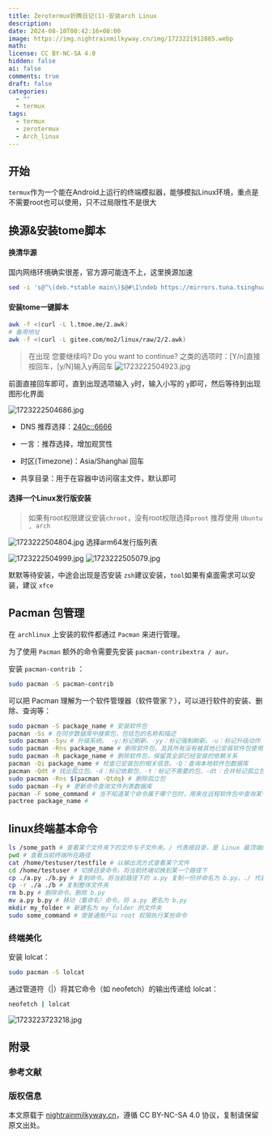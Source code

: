 ```yaml
---
title: Zerotermux折腾日记(1)-安装arch Linux
description: 
date: 2024-08-10T00:42:16+08:00
image: https://img.nightrainmilkyway.cn/img/1723221912885.webp
math: 
license: CC BY-NC-SA 4.0
hidden: false
ai: false
comments: true
draft: false
categories:
  - ""
  - termux
tags:
  - termux
  - zerotermux
  - Arch_linux
---
```

## 开始
`termux`作为一个能在Android上运行的终端模拟器，能够模拟Linux环境，重点是不需要root也可以使用，只不过局限性不是很大

## 换源&安装tome脚本

#### 换清华源
国内网络环境确实很差，官方源可能连不上，这里换源加速
```sh
sed -i 's@^\(deb.*stable main\)$@#\1\ndeb https://mirrors.tuna.tsinghua.edu.cn/termux/termux-packages-24 stable main@' $PREFIX/etc/apt/sources.list && apt update && apt upgrade
```

#### 安装tome一键脚本
```sh
awk -f <(curl -L l.tmoe.me/2.awk)
# 备用地址
awk -f <(curl -L gitee.com/mo2/linux/raw/2/2.awk)

```

> 在出现 您要继续吗? Do you want to continue? 之类的选项时：[Y/n]直接按回车，[y/N]输入y再回车
![1723222504923.jpg](https://img.nightrainmilkyway.cn/img/1723222504923.jpg)

前面直接回车即可，直到出现选项输入 `y`时，输入小写的 `y`即可，然后等待到出现图形化界面

![1723222504686.jpg](https://img.nightrainmilkyway.cn/img/1723222504686.jpg)

- DNS 推荐选择：[240c::6666](CFIEC)

- 一言：推荐选择，增加观赏性

- 时区(Timezone)：Asia/Shanghai 回车

- 共享目录：用于在容器中访问宿主文件，默认即可
#### 选择一个Linux发行版安装

> 如果有root权限建议安装`chroot`，没有root权限选择`proot`
推荐使用 `Ubuntu , arch`

![1723222504804.jpg](https://img.nightrainmilkyway.cn/img/1723222504804.jpg)
选择arm64发行版列表

![1723222504999.jpg](https://img.nightrainmilkyway.cn/img/1723222504999.jpg)
![1723222505079.jpg](https://img.nightrainmilkyway.cn/img/1723222505079.jpg)

默默等待安装，中途会出现是否安装 `zsh`建议安装，`tool`如果有桌面需求可以安装，建议 `xfce`

## Pacman 包管理
在 `archlinux` 上安装的软件都通过 `Pacman` 来进行管理。

为了使用 `Pacman` 额外的命令需要先安装 `pacman-contribextra / aur。`

安装 `pacman-contrib` ：



```bash
sudo pacman -S pacman-contrib
```

可以把 Pacman 理解为一个软件管理器（软件管家？），可以进行软件的安装、删除、查询等：


```bash
sudo pacman -S package_name # 安装软件包
pacman -Ss # 在同步数据库中搜索包，包括包的名称和描述
sudo pacman -Syu # 升级系统。 -y:标记刷新、-yy：标记强制刷新、-u：标记升级动作（一般使用 -Syu 即可）
sudo pacman -Rns package_name # 删除软件包，及其所有没有被其他已安装软件包使用的依赖包
sudo pacman -R package_name # 删除软件包，保留其全部已经安装的依赖关系
pacman -Qi package_name # 检查已安装包的相关信息。-Q：查询本地软件包数据库
pacman -Qdt # 找出孤立包。-d：标记依赖包、-t：标记不需要的包、-dt：合并标记孤立包
sudo pacman -Rns $(pacman -Qtdq) # 删除孤立包
sudo pacman -Fy # 更新命令查询文件列表数据库
pacman -F some_command # 当不知道某个命令属于哪个包时，用来在远程软件包中查询某个命令属于哪个包（即使没有安装）
pactree package_name # 
```

## linux终端基本命令

```bash
ls /some_path # 查看某个文件夹下的文件与子文件夹。/ 代表根目录，是 Linux 最顶端的路径，以此开头则为绝对路径
pwd # 查看当前终端所在路径
cat /home/testuser/testfile # 以输出流方式查看某个文件
cd /home/testuser # 切换目录命令。将当前终端切换到某一个路径下
cp ./a.py ./b.py # 复制命令。将当前路径下的 a.py 复制一份并命名为 b.py。./ 代表当前文件夹所在路径，以此开头则为相对路径
cp -r ./a ./b # 复制整体文件夹
rm b.py # 删除命令。删除 b.py
mv a.py b.py # 移动（重命名）命令。将 a.py 更名为 b.py
mkdir my_folder # 新建名为 my_folder 的文件夹
sudo some_command # 使普通用户以 root 权限执行某些命令
```

### 终端美化

安装 lolcat：


```bash
sudo pacman -S lolcat
```

通过管道符（|）将其它命令（如 neofetch）的输出传递给 lolcat：

```bash
neofetch | lolcat
```

![1723223723218.jpg](https://img.nightrainmilkyway.cn/img/1723223723218.jpg)


## 附录

### 参考文献

### 版权信息

本文原载于 [nightrainmilkyway.cn](https://nightrainmilkyway.cn)，遵循 CC BY-NC-SA 4.0 协议，复制请保留原文出处。
